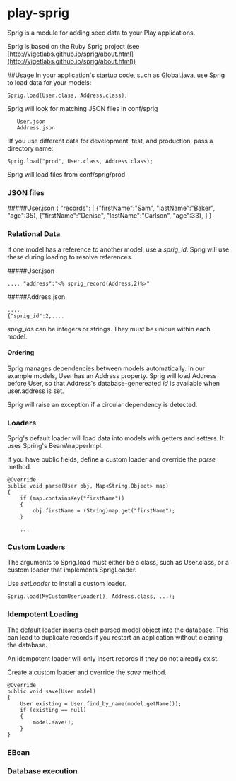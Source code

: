play-sprig
==========

Sprig is a module for adding seed data to your Play applications.

Sprig is based on the Ruby Sprig project (see [http://vigetlabs.github.io/sprig/about.html](http://vigetlabs.github.io/sprig/about.html))


##Usage
In your application's startup code, such as Global.java, use Sprig to load data for your models:
 
    Sprig.load(User.class, Address.class);

Sprig will look for matching JSON files in conf/sprig

       User.json
       Address.json
    
!If you use different data for development, test, and production, pass a directory name:

    Sprig.load("prod", User.class, Address.class);

Sprig will load files from conf/sprig/prod

### JSON files
#####User.json
    {
    "records": [
         {"firstName":"Sam", "lastName":"Baker", "age":35},
         {"firstName":"Denise", "lastName":"Carlson", "age":33},
         ]
    }
      
### Relational Data
If one model has a reference to another model, use a *sprig_id*.  Sprig will use these during loading to resolve references.

#####User.json

    .... "address":"<% sprig_record(Address,2)%>"

#####Address.json

    ....
    {"sprig_id":2,....

*sprig_id*s can be integers or strings.  They must be unique within each model.

#### Ordering
Sprig manages dependencies between models automatically.  In our example models, User has an Address property. Sprig will load Address before User, so that Address's database-genereated *id* is available when user.address is set.

Sprig will raise an exception if a circular dependency is detected.

### Loaders
Sprig's default loader will load data into models with getters and setters.  It uses Spring's BeanWrapperImpl.

If you have public fields, define a custom loader and override the *parse* method. 

    @Override
    public void parse(User obj, Map<String,Object> map)
    {
        if (map.containsKey("firstName"))
        {
            obj.firstName = (String)map.get("firstName");
        }

        ...




### Custom Loaders
The arguments to Sprig.load must either be a class, such as User.class, or a custom loader that implements SprigLoader.

Use *setLoader* to install a custom loader. 

    Sprig.load(MyCustomUserLoader(), Address.class, ...);

### Idempotent Loading
The default loader inserts each parsed model object into the database. This can lead to duplicate records if you restart an application without clearing the database.

An idempotent loader will only insert records if they do not already exist.     

Create a custom loader and override the *save* method.

    @Override
    public void save(User model) 
    {
        User existing = User.find_by_name(model.getName());
        if (existing == null)
        {
            model.save();
        }
    }


### EBean

### Database execution
